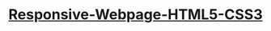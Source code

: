# [Responsive-Webpage-HTML5-CSS3](https://meetgovindbajaj.github.io/Responsive-Webpage-HTML5-CSS3/)
